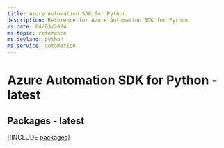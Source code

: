 ```yaml
---
title: Azure Automation SDK for Python
description: Reference for Azure Automation SDK for Python
ms.date: 04/03/2024
ms.topic: reference
ms.devlang: python
ms.service: automation
---
```

# Azure Automation SDK for Python - latest
## Packages - latest
[!INCLUDE [packages](automation-index.md)]